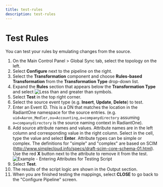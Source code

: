 ```yaml
---
title: test-rules
description: test-rules
---
```

         
# Test Rules

You can test your rules by emulating changes from the source.

1. On the Main Control Panel > Global Sync tab, select the topology on the left.
1. Select **Configure** next to the pipeline on the right.
1. Select the **Transformation** component and choose **Rules-based Transformation** from the **Transformation Type** drop-down list.
1. Expand the **Rules** section that appears below the **Transformation Type** and select ![Less than and greater than symbols](../../media/image87.png).
1. Select **Test** in the top right corner.
1. Select the source event type (e.g. **Insert**, **Update**, **Delete**) to test.
1. Enter an Event ID. This is a DN that matches the location in the RadiantOne namespace for the source entries. (e.g. `uid=Aaron_Medler,ou=Accounting,o=companydirectory` assuming `o=companydirectory` is the source naming context in RadiantOne).
1. Add source attribute names and values. Attribute names are in the left column and corresponding value in the right column. Select in the cell, type the value and select **Enter**. Attribute types can be simple or complex. The definitions for "simple" and "complex" are based on SCIM (<http://www.simplecloud.info/specs/draft-scim-core-schema-01.html>). Use the red **X** button next to the attribute to remove it from the test.
![Example - Entering Attributes for Testing Script](../../media/image68.png)
1. Select **Test**.
1. The results of the script logic are shown in the Output section.
1. When you are finished testing the mappings, select **CLOSE** to go back to the "Configure Pipeline" screen.
